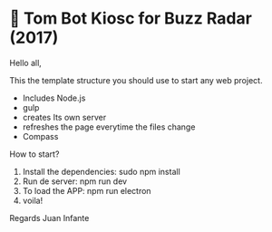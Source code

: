:rocket: Tom Bot Kiosc for Buzz Radar (2017)
==================================================================

Hello all, 

This the template structure you should use to start any web project.

- Includes Node.js
- gulp
- creates Its own server
- refreshes the page everytime the files change
- Compass

How to start?

1) Install the dependencies: sudo npm install
2) Run de server: npm run dev
3) To load the APP: npm run electron
4) voila!

Regards
Juan Infante
